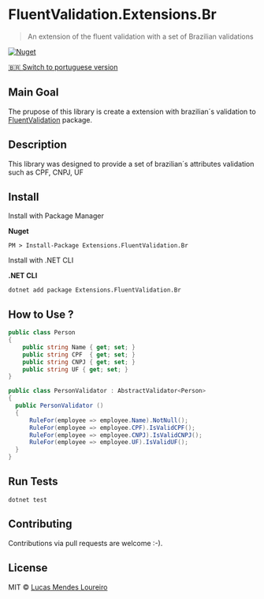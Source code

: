 
# FluentValidation.Extensions.Br
> An extension of the fluent validation with a set of Brazilian validations

[![Nuget](http://img.shields.io/nuget/v/Extensions.FluentValidation.Br.svg?maxAge=10800)](https://www.nuget.org/packages/Extensions.FluentValidation.Br/)

[🇧🇷 Switch to portuguese version](./README.pt_br.md)

## Main Goal
The prupose of this library is create a extension with brazilian´s validation to [FluentValidation](https://github.com/JeremySkinner/FluentValidation) package.

## Description
This library was designed to provide a set of brazilian´s attributes validation such as CPF, CNPJ, UF

## Install 
Install with Package Manager

**Nuget**

```
PM > Install-Package Extensions.FluentValidation.Br
```

Install with .NET CLI

**.NET CLI**

```
dotnet add package Extensions.FluentValidation.Br
```

## How to Use ?
```csharp
public class Person
{
    public string Name { get; set; }
    public string CPF  { get; set; }
    public string CNPJ { get; set; }
    public string UF { get; set; }
}

public class PersonValidator : AbstractValidator<Person>
{
  public PersonValidator ()
  {
      RuleFor(employee => employee.Name).NotNull();
      RuleFor(employee => employee.CPF).IsValidCPF();
      RuleFor(employee => employee.CNPJ).IsValidCNPJ();
      RuleFor(employee => employee.UF).IsValidUF();
  }
}
```

## Run Tests
```
dotnet test
```

## Contributing
Contributions via pull requests are welcome :-).

## License

MIT © [Lucas Mendes Loureiro](http://github.com/lucasmendesl)
